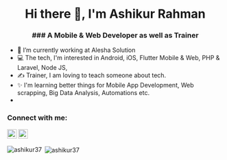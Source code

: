<h1 align="center"> Hi there 👋, I'm Ashikur Rahman</h1>
<h3 align="center">### A Mobile & Web Developer as well as Trainer </h3>



- 🔭 I’m currently working at Alesha Solution
- 💻 The tech, I'm interested in Android, iOS, Flutter Mobile & Web, PHP & Laravel, Node JS, 
- ✍ Trainer, I am loving to teach someone about tech.
- ✨ I'm learning better things for Mobile App Development, Web scrapping, Big Data Analysis, Automations etc.
- 
<!--
- 👯 I’m looking to collaborate on  *other content creators.
- 🤔 I’m looking for help with ...
- 💬 Ask me about ...
- 📫 How to reach me: ...
- 😄 Pronouns: ...
- ⚡ Fun fact: ...
-->


### Connect with me:

<a href="https://www.linkedin.com/in/ashikur-rahman-96137b134/" target="blank"><img src="https://cdn.jsdelivr.net/npm/simple-icons@3.0.1/icons/linkedin.svg" alt="Saiful Islam" height="22" width="22" /></a>
<a href="https://www.facebook.com/piash.ashik.3" target="blank"><img src="https://cdn.jsdelivr.net/npm/simple-icons@3.0.1/icons/facebook.svg" alt="Ashikur Rahman" height="22" width="22" /></a>
<p><img align="left" src="https://github-readme-stats.vercel.app/api/top-langs/?username=ashikur37&layout=compact&hide=html" alt="ashikur37" /></p>


<p>&nbsp;<img align="center" src="https://github-readme-stats.vercel.app/api?username=ashikur37&show_icons=true" alt="ashikur37" /></p>
<br />




